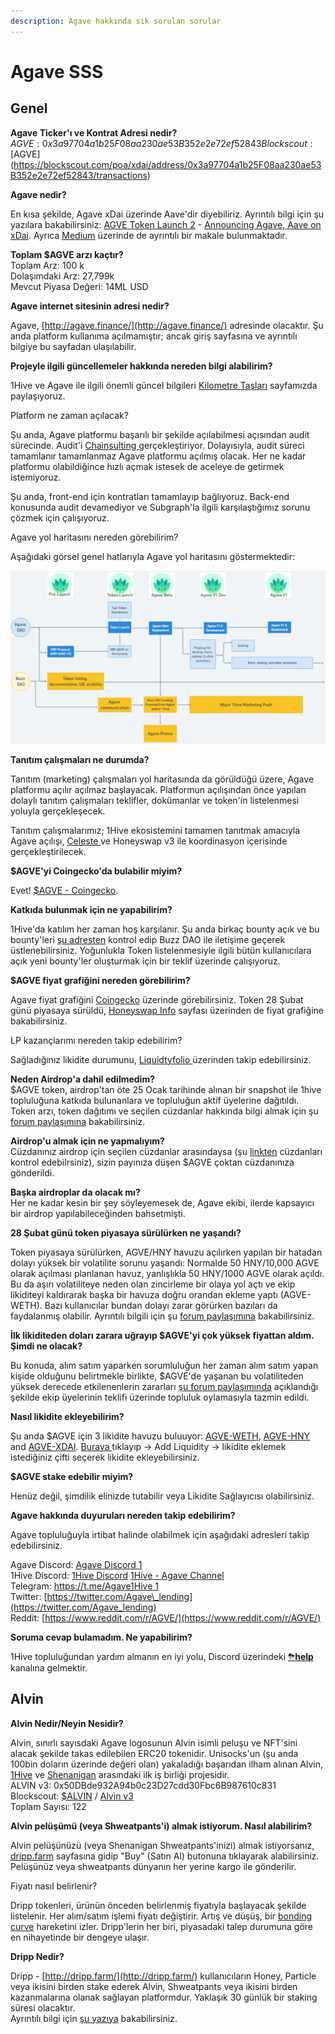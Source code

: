 ```yaml
---
description: Agave hakkında sık sorulan sorular
---
```


# Agave SSS

## Genel

**Agave Ticker'ı ve Kontrat Adresi nedir?**  
$AGVE: 0x3a97704a1b25F08aa230ae53B352e2e72ef52843  
Blockscout: [$AGVE](https://blockscout.com/poa/xdai/address/0x3a97704a1b25F08aa230ae53B352e2e72ef52843/transactions)

**Agave nedir?**

En kısa şekilde, Agave xDai üzerinde Aave'dir diyebiliriz. Ayrıntılı bilgi için şu yazılara bakabilirsiniz: [AGVE Token Launch 2](https://forum.1hive.org/t/ag-token-launch/2108) - [Announcing Agave, Aave on xDai](https://forum.1hive.org/t/announcing-agaave-aave-on-xdai/1792). Ayrıca [Medium](https://medium.com/agavetr/agaveyi-tan%C4%B1yal%C4%B1m-bc1c5a989053) üzerinde de ayrıntılı bir makale bulunmaktadır.

**Toplam $AGVE arzı kaçtır?**  
Toplam Arz: 100 k  
Dolaşımdaki Arz: 27,799k  
Mevcut Piyasa Değeri: 14ML USD

**Agave internet sitesinin adresi nedir?**

Agave, [http://agave.finance/](http://agave.finance/) adresinde olacaktır. Şu anda platform kullanıma açılmamıştır; ancak giriş sayfasına ve ayrıntılı bilgiye bu sayfadan ulaşılabilir.

**Projeyle ilgili güncellemeler hakkında nereden bilgi alabilirim?**

1Hive ve Agave ile ilgili önemli güncel bilgileri [Kilometre Taşları](../projects/1hive-updates.md) sayfamızda paylaşıyoruz.

Platform ne zaman açılacak?

Şu anda, Agave platformu başarılı bir şekilde açılabilmesi açısından audit sürecinde. Audit'i [Chainsulting ](https://chainsulting.de/)gerçekleştiriyor. Dolayısıyla, audit süreci tamamlanır tamamlanmaz Agave platformu açılmış olacak. Her ne kadar platformu olabildiğince hızlı açmak istesek de aceleye de getirmek istemiyoruz.

Şu anda, front-end için kontratları tamamlayıp bağlıyoruz. Back-end konusunda audit devamediyor ve Subgraph'la ilgili karşılaştığımız sorunu çözmek için çalışıyoruz.

Agave yol haritasını nereden görebilirim?

Aşağıdaki görsel genel hatlarıyla Agave yol haritasını göstermektedir:

![Agave Yol Haritas&#x131;](../.gitbook/assets/image%20%284%29%20%282%29%20%282%29%20%282%29%20%282%29%20%282%29%20%282%29%20%282%29.png)

**Tanıtım çalışmaları ne durumda?**

Tanıtım \(marketing\) çalışmaları yol haritasında da görüldüğü üzere, Agave platformu açılır açılmaz başlayacak. Platformun açılışından önce yapılan dolaylı tanıtım çalışmaları teklifler, dokümanlar ve token'in listelenmesi yoluyla gerçekleşecek.

Tanıtım çalışmalarımız; 1Hive ekosistemini tamamen tanıtmak amacıyla Agave açılışı, [Celeste ](https://1hive.gitbook.io/celeste/)ve Honeyswap v3 ile koordinasyon içerisinde gerçekleştirilecek.

**$AGVE'yi Coingecko'da bulabilir miyim?**

Evet! [$AGVE - Coingecko](https://www.coingecko.com/en/coins/agave-token).

**Katkıda bulunmak için ne yapabilirim?**

1Hive'da katılım her zaman hoş karşılanır. Şu anda birkaç bounty açık ve bu bounty'leri [şu adresten](https://www.notion.so/3e13ef2a5d614a828b684640af2212b4?v=20b21ead637341faa87416b85202b584) kontrol edip Buzz DAO ile iletişime geçerek üstlenebilirsiniz. Yoğunlukla Token listelenmesiyle ilgili bütün kullanıcılara açık yeni bounty'ler oluşturmak için bir teklif üzerinde çalışıyoruz.

**$AGVE fiyat grafiğini nereden görebilirim?**

Agave fiyat grafiğini [Coingecko](https://www.coingecko.com/en/coins/agave-token) üzerinde görebilirsiniz. Token 28 Şubat günü piyasaya sürüldü, [Honeyswap Info](https://info.honeyswap.org/token/0x3a97704a1b25f08aa230ae53b352e2e72ef52843) sayfası üzerinden de fiyat grafiğine bakabilirsiniz.

LP kazançlarımı nereden takip edebilirim?

Sağladığınız likidite durumunu, [Liquidtyfolio ](https://www.liquidityfolio.com/)üzerinden takip edebilirsiniz.

**Neden Airdrop'a dahil edilmedim?**  
$AGVE token, airdrop'tan öte 25 Ocak tarihinde alınan bir snapshot ile 1hive topluluğuna katkıda bulunanlara ve topluluğun aktif üyelerine dağıtıldı. Token arzı, token dağıtımı ve seçilen cüzdanlar hakkında bilgi almak için şu [forum paylaşımına](https://forum.1hive.org/t/agave-contributor-distribution-announcement/2373) bakabilirsiniz.

**Airdrop'u almak için ne yapmalıyım?**  
Cüzdanınız airdrop için seçilen cüzdanlar arasındaysa \(şu [linkten](https://pastebin.com/hjYcbK1k) cüzdanları kontrol edebilrsiniz\), sizin payınıza düşen $AGVE çoktan cüzdanınıza gönderildi.

**Başka airdroplar da olacak mı?**  
Her ne kadar kesin bir şey söyleyemesek de, Agave ekibi, ilerde kapsayıcı bir airdrop yapılabileceğinden bahsetmişti.

**28 Şubat günü token piyasaya sürülürken ne yaşandı?**

Token piyasaya sürülürken, AGVE/HNY havuzu açılırken yapılan bir hatadan dolayı yüksek bir volatilite sorunu yaşandı: Normalde 50 HNY/10,000 AGVE olarak açılması planlanan havuz, yanlışlıkla 50 HNY/1000 AGVE olarak açıldı. Bu da aşırı volatiliteye neden olan zincirleme bir olaya yol açtı ve ekip likiditeyi kaldırarak başka bir havuza doğru orandan ekleme yaptı \(AGVE-WETH\). Bazı kullanıcılar bundan dolayı zarar görürken bazıları da faydalanmış olabilir. Ayrıntılı bilgili için şu [forum paylaşımına](https://forum.1hive.org/t/reflection-on-the-agave-launch/2517) bakabilirsiniz. 

**İlk likiditeden doları zarara uğrayıp $AGVE'yi çok yüksek fiyattan aldım. Şimdi ne olacak?**

Bu konuda, alım satım yaparken sorumluluğun her zaman alım satım yapan kişide olduğunu belirtmekle birlikte, $AGVE'de yaşanan bu volatiliteden yüksek derecede etkilenenlerin zararları [şu forum paylaşımında](https://forum.1hive.org/t/agave-reparations-proposal/2822) açıklandığı şekilde ekip üyelerinin teklifi üzerinde topluluk oylamasıyla tazmin edildi.

**Nasıl likidite ekleyebilirim?**

Şu anda $AGVE için 3 likidite havuzu buluuyor: [AGVE-WETH](https://info.honeyswap.org/pair/0xeba7cc57e6f745b8d5cab829e07346c65393d78e), [AGVE-HNY](https://info.honeyswap.org/pair/0x50a4867aee9cafd6ddc84de3ce59df027cb29084) and [AGVE-XDAI](https://info.honeyswap.org/pair/0x0e3e9cceb13c9f8c6faf7a0f00f872d6291630de). [Buraya ](https://app.honeyswap.org/#/pool)tıklayıp → Add Liquidity → likidite eklemek istediğiniz çifti seçerek likidite ekleyebilirsiniz.

**$AGVE stake edebilir miyim?**

Henüz değil, şimdilik elinizde tutabilir veya Likidite Sağlayıcısı olabilirsiniz.

**Agave hakkında duyuruları nereden takip edebilirim?**

Agave topluluğuyla irtibat halinde olabilmek için aşağıdaki adresleri takip edebilirsiniz.

Agave Discord: [Agave Discord 1](https://discord.com/channels/816889381737725963/816889382850134027)  
1Hive Discord: [1Hive Discord](https://discord.com/invite/xTZjbRjc8t) [1Hive - Agave Channel](https://discord.com/channels/698287700834517064/813823983120023583)  
Telegram: [https://t.me/Agave1Hive 1](https://t.me/Agave1Hive)  
Twitter: [https://twitter.com/Agave\_lending](https://twitter.com/Agave_lending)  
Reddit: [https://www.reddit.com/r/AGVE/](https://www.reddit.com/r/AGVE/)

**Soruma cevap bulamadım. Ne yapabilirim?**

1Hive topluluğundan yardım almanın en iyi yolu, Discord üzerindeki [⛈**help**](https://discord.gg/3AjG7XvRJZ) kanalına gelmektir.

## Alvin 

**Alvin Nedir/Neyin Nesidir?**

Alvin, sınırlı sayısdaki Agave logosunun Alvin isimli peluşu ve NFT'sini alacak şekilde takas edilebilen ERC20 tokenidir. Unisocks'un \(şu anda 100bin doların üzerinde değeri olan\) yakaladığı başarıdan ilham alınan Alvin, [1Hive](https://1hive.org/) ve [Shenanigan](https://she.energy/) arasındaki ilk iş birliği projesidir.  
ALVIN v3: 0x50DBde932A94b0c23D27cdd30Fbc6B987610c831  
Blockscout: [$ALVIN](https://blockscout.com/poa/xdai/address/0x50DBde932A94b0c23D27cdd30Fbc6B987610c831/transactions) / [Alvin v3](https://info.honeyswap.org/token/0x50dbde932a94b0c23d27cdd30fbc6b987610c831)  
Toplam Sayısı: 122

**Alvin pelüşümü \(veya Shweatpants'i\) almak istiyorum. Nasıl alabilirim?**

Alvin pelüşünüzü \(veya Shenanigan Shweatpants'inizi\) almak istiyorsanız, [dripp.farm](https://www.dripp.farm/) sayfasına gidip "Buy" \(Satın Al\) butonuna tıklayarak alabilirsiniz. Pelüşünüz veya shweatpants dünyanın her yerine kargo ile gönderilir.

Fiyatı nasıl belirlenir?

Dripp tokenleri, ürünün önceden belirlenmiş fiyatıyla başlayacak şekilde listelenir. Her alım/satım işlemi fiyatı değiştirir. Artış ve düşüş, bir [bonding curve](https://blog.relevant.community/bonding-curves-in-depth-intuition-parametrization-d3905a681e0a) hareketini izler. Dripp'lerin her biri, piyasadaki talep durumuna göre en nihayetinde bir dengeye ulaşır.

**Dripp Nedir?**

Dripp - [http://dripp.farm/](http://dripp.farm/) kullanıcıların Honey, Particle veya ikisini birden stake ederek Alvin, Shweatpants veya ikisini birden kazanmalarına olanak sağlayan platformdur. Yaklaşık 30 günlük bir staking süresi olacaktır.   
Ayrıntılı bilgi için [şu yazıya](https://medium.com/frst/money-laundry-the-rise-of-the-crypto-sock-market-f979aafc3796) bakabilirsiniz.

